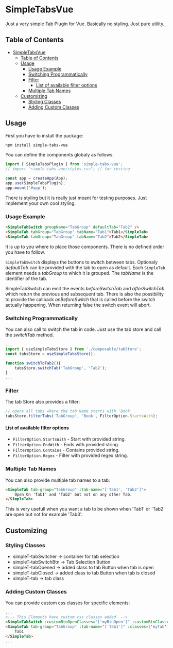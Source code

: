 # SimpleTabsVue

Just a very simple Tab Plugin for Vue. Basically no styling. Just pure utility.

## Table of Contents

- [SimpleTabsVue](#simpletabsvue)
  - [Table of Contents](#table-of-contents)
  - [Usage](#usage)
    - [Usage Example](#usage-example)
    - [Switching Programmatically](#switching-programmatically)
    - [Filter](#filter)
      - [List of available filter options](#list-of-available-filter-options)
    - [Multiple Tab Names](#multiple-tab-names)
  - [Customizing](#customizing)
    - [Styling Classes](#styling-classes)
    - [Adding Custom Classes](#adding-custom-classes)

## Usage

First you have to install the package:

```bash
npm install simple-tabs-vue
```

You can define the components globaly as follows:

```ts
import { SimpleTabsPlugin } from 'simple-tabs-vue';
// import "simple-tabs-vue/styles.css"; // for testing

const app = createApp(App);
app.use(SimpleTabsPlugin);
app.mount('#app');
```

There is styling but it is really just meant for testing purposes. Just implement your own cool styling.

### Usage Example

```html
<SimpleTabSwitch groupName="TabGroup" defaultTab="Tab2" />
<SimpleTab tabGroup="TabGroup" tabName="Tab1">Tab1</SimpleTab>
<SimpleTab tabGroup="TabGroup" tabName="Tab2">Tab2</SimpleTab>
```

It is up to you where to place those components. There is no defined order you have to follow.

`SimpleTabSwitch` displays the buttons to switch between tabs. Optionaly *defaultTab* can be provided with the tab to open as default. Each `SimpleTab` element needs a *tabGroup* to which it is grouped. The *tabName* is the identifier of the tab.

SimpleTabSwitch can emit the events *beforeSwitchTab* and *afterSwitchTab* which return the previous and subsequent tab. There is also the possibility to provide the callback *onBeforeSwitch* that is called before the switch actually happening. When returning false the switch event will abort.

### Switching Programmatically

You can also call to switch the tab in code. Just use the tab store and call the *switchTab* method.

```ts
...
import { useSimpleTabsStore } from './composable/tabStore';
const tabsStore = useSimpleTabsStore();

function switchToTab2(){
    tabsStore.switchTab('TabGroup', 'Tab2');
}
...
```
### Filter

The tab Store also provides a filter:

```ts
// opens all tabs where the tab Name starts with 'Book'
tabsStore.filterTabs('TabGroup', 'Book', FilterOption.StartsWith);
```

#### List of available filter options

- `FilterOption.StartsWith` - Start with provided string.
- `FilterOption.EndWith` - Ends with provided string.
- `FilterOption.Contains` - Contains provided string.
- `FilterOption.Regex` - Filter with provided regex string.

### Multiple Tab Names

You can also provide multiple tab names to a tab:
```html
<SimpleTab tab-group="TabGroup" :tab-name="['Tab1', 'Tab2']">
    Open On 'Tab1' and 'Tab2' but not on any other Tab.
</SimpleTab>
```

This is very usefull when you want a tab to be shown when 'Tab1' or 'Tab2' are open but not for example 'Tab3'.

## Customizing

### Styling Classes

- simpleT-tabSwitcher -> container for tab selection
- simpleT-tabSwitchBtn -> Tab Selection Button
- simpleT-tabOpened -> added class to tab Button when tab is open
- simpleT-tabClosed -> added class to tab Button when tab is closed
- simpleT-tab -> tab class

### Adding Custom Classes

You can provide custom css classes for specific elements:

```html
...
<!-- This Elements have custom css classes added  -->
<SimpleTabSwitch :customBtnOpenClasses="['myBtnOpen']" :customBtnClasses="['myBtn']" :containerClasses="['mySwitchContainer']" groupName="TabGroup" defaultTab="Tab2" />
<SimpleTab tab-group="TabGroup" :tab-name="['Tab1']" :classes=['myTab']">
    Tab1
</SimpleTab>
...
```
